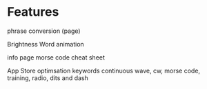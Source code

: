 #  Features

phrase conversion (page)

Brightness
Word animation

info page
morse code cheat sheet


App Store optimsation keywords
continuous wave, cw, morse code, training, radio, dits and dash
